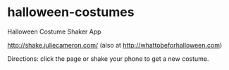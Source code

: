 halloween-costumes
==================

Halloween Costume Shaker App

http://shake.juliecameron.com/
(also at http://whattobeforhalloween.com)

Directions: click the page or shake your phone to get a new costume.
